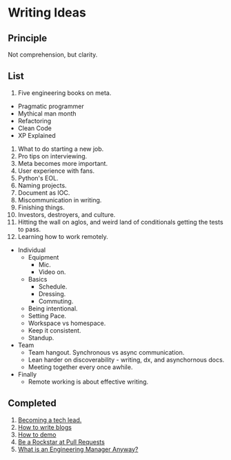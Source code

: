 # Writing Ideas

## Principle

Not comprehension, but clarity.

## List
1. Five engineering books on meta.
  - Pragmatic programmer
  - Mythical man month
  - Refactoring
  - Clean Code
  - XP Explained
1. What to do starting a new job.
1. Pro tips on interviewing.
1. Meta becomes more important.
1. User experience with fans.
1. Python's EOL.
1. Naming projects.
1. Document as IOC.
1. Miscommunication in writing.
1. Finishing things.
1. Investors, destroyers, and culture.
1. Hitting the wall on aglos, and weird land of conditionals getting the tests to pass.
1. Learning how to work remotely.
  - Individual
    - Equipment
      - Mic.
      - Video on.
    - Basics
      - Schedule.
      - Dressing.
      - Commuting.
    - Being intentional.
    - Setting Pace.
    - Workspace vs homespace.
    - Keep it consistent.
    - Standup.
  - Team
    - Team hangout. Synchronous vs async communication.
    - Lean harder on discoverability - writing, dx, and asynchornous docs.
    - Meeting together every once awhile.
  - Finally
    - Remote working is about effective writing.

## Completed
1. [Becoming a tech lead.](https://dev.to/solidi/what-is-a-tech-lead-anyway-483p)
1. [How to write blogs](https://medium.com/@solidi/the-one-about-blogging-cd9e65a2055b)
1. [How to demo](https://dev.to/solidi/how-to-crush-your-next-team-demo-2bb5)
1. [Be a Rockstar at Pull Requests](https://dev.to/solidi/be-a-rockstar-at-pull-requests-1e4f)
1. [What is an Engineering Manager Anyway?](https://dev.to/solidi/what-is-an-engineering-manager-anyway-4and)
